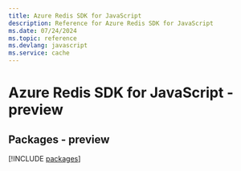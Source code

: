 ```yaml
---
title: Azure Redis SDK for JavaScript
description: Reference for Azure Redis SDK for JavaScript
ms.date: 07/24/2024
ms.topic: reference
ms.devlang: javascript
ms.service: cache
---
```

# Azure Redis SDK for JavaScript - preview
## Packages - preview
[!INCLUDE [packages](redis-index.md)]
